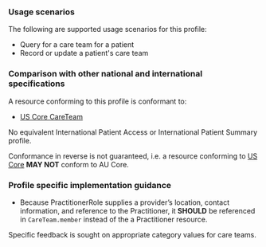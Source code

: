 ### Usage scenarios

The following are supported usage scenarios for this profile:

- Query for a care team for a patient
- Record or update a patient's care team


### Comparison with other national and international specifications

A resource conforming to this profile is conformant to:
- [US Core CareTeam](http://build.fhir.org/ig/HL7/US-Core/StructureDefinition-us-core-careteam.html)

No equivalent International Patient Access or International Patient Summary profile.

Conformance in reverse is not guaranteed, i.e. a resource conforming to [US Core](http://hl7.org/fhir/us/core) **MAY NOT** conform to AU Core.


### Profile specific implementation guidance
- Because PractitionerRole supplies a provider’s location, contact information, and reference to the Practitioner, it **SHOULD** be referenced in `CareTeam.member` instead of the a Practitioner resource.

<p class="stu-note">Specific feedback is sought on appropriate category values for care teams.</p>

